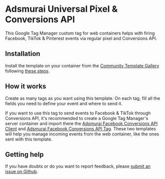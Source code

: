 # Adsmurai Universal Pixel & Conversions API

This Google Tag Manager custom tag for web containers helps with firing Facebook, TikTok & Pinterest events via regular pixel and Conversions API.

## Installation

Install the template on your container from the [Community Template Gallery](https://tagmanager.google.com/gallery/#/owners/Adsmurai-Google-Tag-Manager-Templates/templates/adsmurai-facebook-pixel-and-conversions-api) following [these steps](https://support.google.com/tagmanager/answer/9454109?hl=en).

## How it works

Create as many tags as you want using this template. On each tag, fill all the fields you need to define your event and where to send it.

If you want to use this tag to send events to Facebook & TikTok through Conversions API, it's recommended to create a Google Tag Manager's server container and import there the [Adsmurai Facebook Conversions API Client](https://github.com/Adsmurai-Google-Tag-Manager-Templates/adsmurai-facebook-conversions-api-client) and [Adsmurai Facebook Conversions API Tag](https://github.com/Adsmurai-Google-Tag-Manager-Templates/adsmurai-facebook-conversions-api-tag). These two templates will help you manage incoming events from the web container, like the ones sent with this template.

## Getting help

If you have doubts or do you want to report feedback, please [submit an issue on Github](https://github.com/Adsmurai-Google-Tag-Manager-Templates/adsmurai-facebook-pixel-and-conversions-api/issues/new).